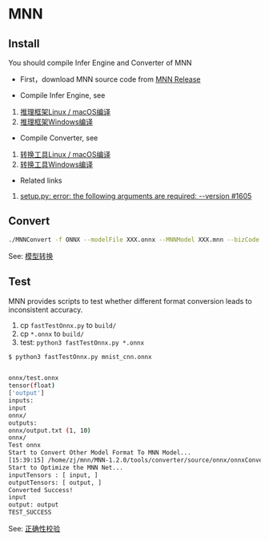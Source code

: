 
# MNN

## Install

You should compile Infer Engine and Converter of MNN

* First，download MNN source code from [MNN Release](https://github.com/alibaba/MNN/releases/tag/1.2.0)

* Compile Infer Engine, see

1. [推理框架Linux / macOS编译](https://www.yuque.com/mnn/cn/build_linux)
2. [推理框架Windows编译](https://www.yuque.com/mnn/cn/build_windows)

* Compile Converter, see

1. [转换工具Linux / macOS编译](https://www.yuque.com/mnn/cn/cvrt_linux_mac)
2. [转换工具Windows编译](https://www.yuque.com/mnn/cn/cvrt_windows)

* Related links

1. [ setup.py: error: the following arguments are required: --version #1605 ](https://github.com/alibaba/MNN/issues/1605)

## Convert

```bash
./MNNConvert -f ONNX --modelFile XXX.onnx --MNNModel XXX.mnn --bizCode biz
```

See: [模型转换](https://www.yuque.com/mnn/cn/model_convert)

## Test

MNN provides scripts to test whether different format conversion leads to inconsistent accuracy. 

1. cp `fastTestOnnx.py` to `build/`
2. cp `*.onnx` to `build/`
3. test: `python3 fastTestOnnx.py *.onnx` 

```bash
$ python3 fastTestOnnx.py mnist_cnn.onnx 


onnx/test.onnx
tensor(float)
['output']
inputs:
input
onnx/
outputs:
onnx/output.txt (1, 10)
onnx/
Test onnx
Start to Convert Other Model Format To MNN Model...
[15:39:15] /home/zj/mnn/MNN-1.2.0/tools/converter/source/onnx/onnxConverter.cpp:30: ONNX Model ir version: 7
Start to Optimize the MNN Net...
inputTensors : [ input, ]
outputTensors: [ output, ]
Converted Success!
input
output: output
TEST_SUCCESS
```

See: [正确性校验](https://www.yuque.com/mnn/cn/model_convert#nxImR)